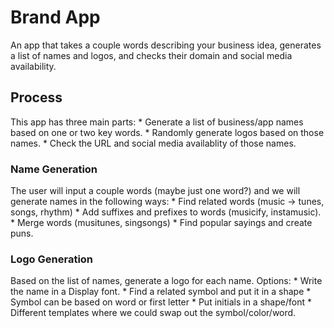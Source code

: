 # Brand App
An app that takes a couple words describing your business idea, generates a list of names and logos, and checks their domain and social media availability.

## Process
This app has three main parts:
    * Generate a list of business/app names based on one or two key words.
    * Randomly generate logos based on those names.
    * Check the URL and social media availablity of those names.

### Name Generation
The user will input a couple words (maybe just one word?) and we will generate names in the following ways:
    * Find related words (music -> tunes, songs, rhythm)
    * Add suffixes and prefixes to words (musicify, instamusic).
    * Merge words (musitunes, singsongs)
    * Find popular sayings and create puns.

### Logo Generation
Based on the list of names, generate a logo for each name. Options:
    * Write the name in a Display font.
    * Find a related symbol and put it in a shape
        * Symbol can be based on word or first letter
    * Put initials in a shape/font
    * Different templates where we could swap out the symbol/color/word.

